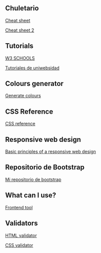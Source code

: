 ## Chuletario
<a href="https://github.com/Rafael2026/websites/blob/main/EMMET%20chuletario.pdf">Cheat sheet</a>

<a href="https://coderslink.com/talento/blog/ahorra-tiempo-al-escribir-codigo-html-en-visual-studio-code-utilizando-emmet/">Cheat sheet 2</a>

## Tutorials
<a href="https://www.w3schools.com/">W3 SCHOOLS</a>

<a href="https://uniwebsidad.com/">Tutoriales de uniwebsidad</a>

## Colours generator
<a href="https://colorschemedesigner.com/csd-3.5/">Generate colours</a>

## CSS Reference
<a href="https://lenguajecss.com/css/">CSS reference</a>

## Responsive web design
<a href="https://blog.froont.com/9-basic-principles-of-responsive-web-design/">Basic principles of a responsive web design</a>

## Repositorio de Bootstrap
<a href="https://github.com/Rafael2026/learn_bootstrap">Mi repositorio de bootstrap</a>

## What can I use?
<a href="https://caniuse.com/">Frontend tool</a>

## Validators
<a href="https://validator.w3.org/">HTML validator</a>

<a href="https://jigsaw.w3.org/css-validator/">CSS validator</a>

